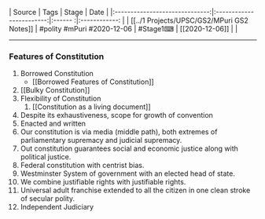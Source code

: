 |             Source             |           Tags           | Stage | Date         |
|:------------------------------:|:------------------------:|:------ :|:------------: |
| [[../1 Projects/UPSC/GS2/MPuri GS2 Notes]] | #polity #mPuri #2020-12-06 | #Stage1⌨  | [[2020-12-06]] |              |

---
### Features of Constitution
1. Borrowed Constitution
	- [[Borrowed Features of  Constitution]]
2. [[Bulky Constitution]]
3. Flexibility of Constitution
	1. [[Constitution as a living document]]
4. Despite its exhaustiveness, scope for growth of convention
5. Enacted and written
6. Our constitution is via media (middle path), both extremes of parliamentary supremacy and judicial supremacy.
7. Out constitution guarantees social and economic justice along with political justice.
8. Federal constitution with centrist bias.
9. Westminster System of government with an elected head of state.
10. We combine justifiable rights with justifiable rights.
11. Universal adult franchise extended to all the citizen in one clean stroke of secular polity.
12. Independent Judiciary
